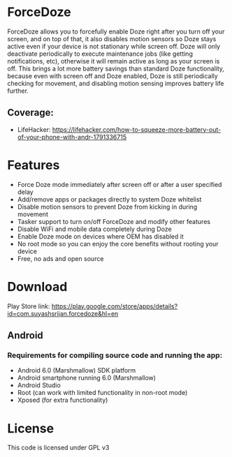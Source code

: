# ForceDoze
ForceDoze allows you to forcefully enable Doze right after you turn off your screen, and on top of that, it also disables motion sensors so Doze stays active even if your device is not stationary while screen off. Doze will only deactivate periodically to execute maintenance jobs (like getting notifications, etc), otherwise it will remain active as long as your screen is off. This brings a lot more battery savings than standard Doze functionality, because even with screen off and Doze enabled, Doze is still periodically checking for movement, and disabling motion sensing improves battery life further.

## Coverage:
 * LifeHacker: https://lifehacker.com/how-to-squeeze-more-battery-out-of-your-phone-with-andr-1791336715
 
# Features
* Force Doze mode immediately after screen off or after a user specified delay
* Add/remove apps or packages directly to system Doze whitelist
* Disable motion sensors to prevent Doze from kicking in during movement
* Tasker support to turn on/off ForceDoze and modify other features
* Disable WiFi and mobile data completely during Doze
* Enable Doze mode on devices where OEM has disabled it
* No root mode so you can enjoy the core benefits without rooting your device
* Free, no ads and open source

# Download 
Play Store link: https://play.google.com/store/apps/details?id=com.suyashsrijan.forcedoze&hl=en

## Android
### Requirements for compiling source code and running the app:

* Android 6.0 (Marshmallow) SDK platform
* Android smartphone running 6.0 (Marshmallow)
* Android Studio
* Root (can work with limited functionality in non-root mode)
* Xposed (for extra functionality)

# License

This code is licensed under GPL v3
